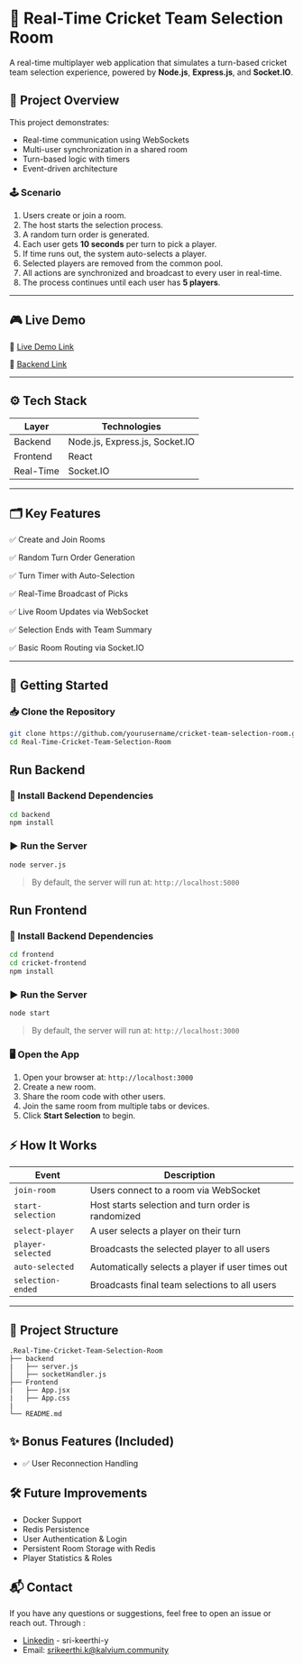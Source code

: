 # 🏏 Real-Time Cricket Team Selection Room

A real-time multiplayer web application that simulates a turn-based cricket team selection experience, powered by **Node.js**, **Express.js**, and **Socket.IO**.

## 📌 Project Overview

This project demonstrates:

* Real-time communication using WebSockets
* Multi-user synchronization in a shared room
* Turn-based logic with timers
* Event-driven architecture

### 🕹 Scenario

1. Users create or join a room.
2. The host starts the selection process.
3. A random turn order is generated.
4. Each user gets **10 seconds** per turn to pick a player.
5. If time runs out, the system auto-selects a player.
6. Selected players are removed from the common pool.
7. All actions are synchronized and broadcast to every user in real-time.
8. The process continues until each user has **5 players**.

---

## 🎮 Live Demo

🔗 [Live Demo Link](https://real-time-cricket-team-selection-ro.vercel.app/)

🔗 [Backend Link](https://real-time-cricket-team-selection-room-bvmw.onrender.com/)


---

## ⚙ Tech Stack

| Layer      | Technologies                           |
| ---------- | -------------------------------------- |
| Backend    | Node.js, Express.js, Socket.IO         |
| Frontend   | React |
| Real-Time | Socket.IO |

---

## 🗂 Key Features

✅ Create and Join Rooms

✅ Random Turn Order Generation

✅ Turn Timer with Auto-Selection

✅ Real-Time Broadcast of Picks

✅ Live Room Updates via WebSocket

✅ Selection Ends with Team Summary

✅ Basic Room Routing via Socket.IO

---

## 🚀 Getting Started

### 📥 Clone the Repository

```bash
git clone https://github.com/yourusername/cricket-team-selection-room.git
cd Real-Time-Cricket-Team-Selection-Room
```
## Run Backend

### 📌 Install Backend Dependencies
```bash
cd backend
npm install
```

### ▶ Run the Server

```bash
node server.js
```
> By default, the server will run at: `http://localhost:5000`

## Run Frontend

### 📌 Install Backend Dependencies
```bash
cd frontend
cd cricket-frontend
npm install
```

### ▶ Run the Server

```bash
node start
```

> By default, the server will run at: `http://localhost:3000`

### 🖥 Open the App

1. Open your browser at: `http://localhost:3000`
2. Create a new room.
3. Share the room code with other users.
4. Join the same room from multiple tabs or devices.
5. Click **Start Selection** to begin.



## ⚡ How It Works

| Event             | Description                                        |
| ----------------- | -------------------------------------------------- |
| `join-room`       | Users connect to a room via WebSocket              |
| `start-selection` | Host starts selection and turn order is randomized |
| `select-player`   | A user selects a player on their turn              |
| `player-selected` | Broadcasts the selected player to all users        |
| `auto-selected`   | Automatically selects a player if user times out   |
| `selection-ended` | Broadcasts final team selections to all users      |

---

## 📂 Project Structure

```
.Real-Time-Cricket-Team-Selection-Room
├── backend
|   ├── server.js      
│   ├── socketHandler.js
├── Frontend
|   ├── App.jsx
|   ├── App.css
|
└── README.md
```


## ✨ Bonus Features (Included)
* ✅ User Reconnection Handling


## 🛠 Future Improvements

* Docker Support
* Redis Persistence
* User Authentication & Login
* Persistent Room Storage with Redis
* Player Statistics & Roles


## 📬 Contact

If you have any questions or suggestions, feel free to open an issue or reach out.
Through :
- [Linkedin](https://www.linkedin.com/in/sri-keerthi-y) - sri-keerthi-y
- Email: srikeerthi.k@kalvium.community

